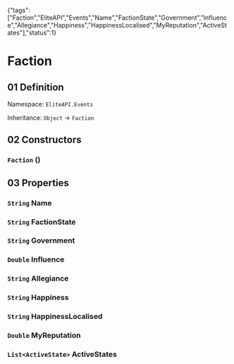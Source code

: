 {"tags":["Faction","EliteAPI","Events","Name","FactionState","Government","Influence","Allegiance","Happiness","HappinessLocalised","MyReputation","ActiveStates"],"status":1}

# Faction

## 01 Definition

Namespace: `EliteAPI.Events`

Inheritance: `Object` → `Faction`

## 02 Constructors

### `Faction` ()

## 03 Properties

### `String` Name

### `String` FactionState

### `String` Government

### `Double` Influence

### `String` Allegiance

### `String` Happiness

### `String` HappinessLocalised

### `Double` MyReputation

### `List<ActiveState>` ActiveStates

